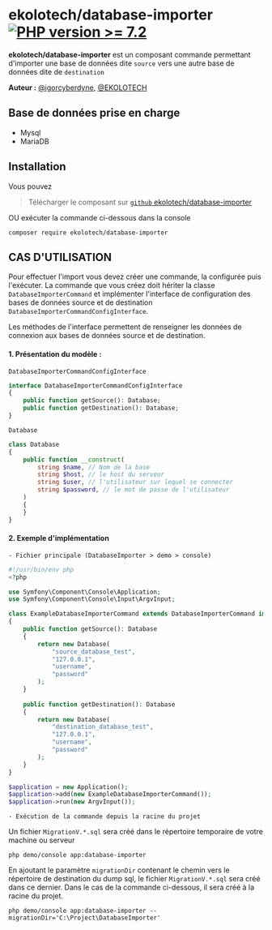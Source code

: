# ekolotech/database-importer [![PHP version >= 7.2](https://github.com/igorcyberdyne/DatabaseImporter)](https://www.php.net/releases/7_2_0.php)

**ekolotech/database-importer** est un composant commande permettant d'importer une base de données dite `source` vers une autre base de données dite de `destination`

**Auteur :** [@igorcyberdyne](https://github.com/igorcyberdyne), [@EKOLOTECH](https://ekolotech.fr)

## Base de données prise en charge
- Mysql
- MariaDB

## Installation
Vous pouvez
> Télécharger le composant sur [`github` ekolotech/database-importer](https://github.com/igorcyberdyne/DatabaseImporter.git)

OU exécuter la commande ci-dessous dans la console

    composer require ekolotech/database-importer


## CAS D'UTILISATION
Pour effectuer l'import vous devez créer une commande, la configurée puis l'exécuter.
La commande que vous créez doit hériter la classe `DatabaseImporterCommand` 
et implémenter l'interface de configuration des bases de données source et de destination `DatabaseImporterCommandConfigInterface`.

Les méthodes de l'interface permettent de renseigner les données de connexion aux bases de données source et de destination.

#### 1. Présentation du modèle :

 `DatabaseImporterCommandConfigInterface`
```php
interface DatabaseImporterCommandConfigInterface
{
    public function getSource(): Database;
    public function getDestination(): Database;
}
```

`Database`
```php
class Database
{
    public function __construct(
        string $name, // Nom de la base
        string $host, // le host du serveur
        string $user, // l'utilisateur sur lequel se connecter
        string $password, // le mot de passe de l'utilisateur
    )
    {
    }
}
```

#### 2. Exemple d'implémentation
`- Fichier principale (DatabaseImporter > demo > console)`
```php
#!/usr/bin/env php
<?php

use Symfony\Component\Console\Application;
use Symfony\Component\Console\Input\ArgvInput;

class ExampleDatabaseImporterCommand extends DatabaseImporterCommand implements DatabaseImporterCommandConfigInterface
{
    public function getSource(): Database
    {
        return new Database(
            "source_database_test",
            "127.0.0.1",
            "username",
            "password"
        );
    }
    
    public function getDestination(): Database
    {
        return new Database(
            "destination_database_test",
            "127.0.0.1",
            "username",
            "password"
        );
    }
}

$application = new Application();
$application->add(new ExampleDatabaseImporterCommand());
$application->run(new ArgvInput());
```

`- Exécution de la commande depuis la racine du projet`

Un fichier `MigrationV.*.sql` sera créé dans le répertoire temporaire de votre machine ou serveur

    php demo/console app:database-importer

En ajoutant le paramètre `migrationDir` contenant le chemin vers le répertoire de destination du dump sql, le fichier `MigrationV.*.sql` sera créé dans ce dernier. 
Dans le cas de la commande ci-dessous, il sera créé à la racine du projet.

    php demo/console app:database-importer --migrationDir='C:\Project\DatabaseImporter'
